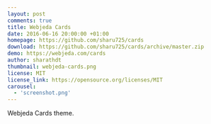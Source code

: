 ```yaml
---
layout: post
comments: true
title: Webjeda Cards
date: 2016-06-16 20:00:00 +01:00
homepage: https://github.com/sharu725/cards
download: https://github.com/sharu725/cards/archive/master.zip
demo: https://webjeda.com/cards
author: sharathdt
thumbnail: webjeda-cards.png
license: MIT
license_link: https://opensource.org/licenses/MIT
carousel:
  - 'screenshot.png'
---
```


Webjeda Cards theme.
